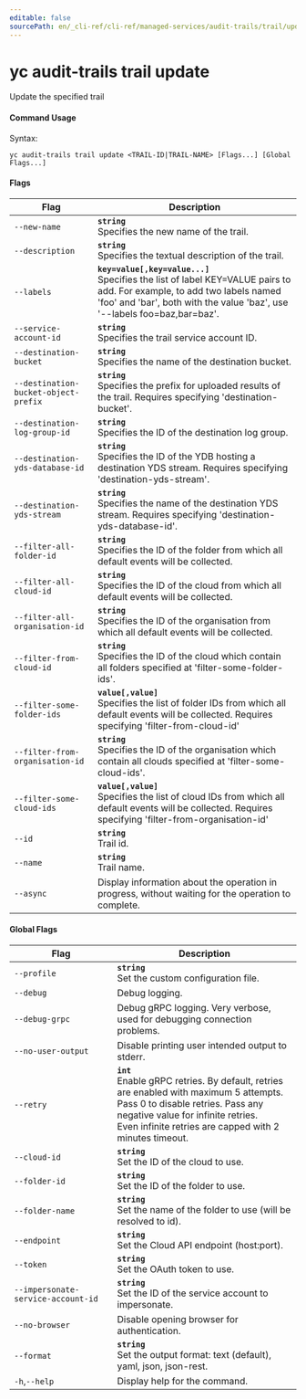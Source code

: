 ```yaml
---
editable: false
sourcePath: en/_cli-ref/cli-ref/managed-services/audit-trails/trail/update.md
---
```


# yc audit-trails trail update

Update the specified trail

#### Command Usage

Syntax: 

`yc audit-trails trail update <TRAIL-ID|TRAIL-NAME> [Flags...] [Global Flags...]`

#### Flags

| Flag | Description |
|----|----|
|`--new-name`|<b>`string`</b><br/>Specifies the new name of the trail.|
|`--description`|<b>`string`</b><br/>Specifies the textual description of the trail.|
|`--labels`|<b>`key=value[,key=value...]`</b><br/>Specifies the list of label KEY=VALUE pairs to add. For example, to add two labels named 'foo' and 'bar', both with the value 'baz', use '--labels foo=baz,bar=baz'.|
|`--service-account-id`|<b>`string`</b><br/>Specifies the trail service account ID.|
|`--destination-bucket`|<b>`string`</b><br/>Specifies the name of the destination bucket.|
|`--destination-bucket-object-prefix`|<b>`string`</b><br/>Specifies the prefix for uploaded results of the trail. Requires specifying 'destination-bucket'.|
|`--destination-log-group-id`|<b>`string`</b><br/>Specifies the ID of the destination log group.|
|`--destination-yds-database-id`|<b>`string`</b><br/>Specifies the ID of the YDB hosting a destination YDS stream. Requires specifying 'destination-yds-stream'.|
|`--destination-yds-stream`|<b>`string`</b><br/>Specifies the name of the destination YDS stream. Requires specifying 'destination-yds-database-id'.|
|`--filter-all-folder-id`|<b>`string`</b><br/>Specifies the ID of the folder from which all default events will be collected.|
|`--filter-all-cloud-id`|<b>`string`</b><br/>Specifies the ID of the cloud from which all default events will be collected.|
|`--filter-all-organisation-id`|<b>`string`</b><br/>Specifies the ID of the organisation from which all default events will be collected.|
|`--filter-from-cloud-id`|<b>`string`</b><br/>Specifies the ID of the cloud which contain all folders specified at 'filter-some-folder-ids'.|
|`--filter-some-folder-ids`|<b>`value[,value]`</b><br/>Specifies the list of folder IDs from which all default events will be collected. Requires specifying 'filter-from-cloud-id'|
|`--filter-from-organisation-id`|<b>`string`</b><br/>Specifies the ID of the organisation which contain all clouds specified at 'filter-some-cloud-ids'.|
|`--filter-some-cloud-ids`|<b>`value[,value]`</b><br/>Specifies the list of cloud IDs from which all default events will be collected. Requires specifying 'filter-from-organisation-id'|
|`--id`|<b>`string`</b><br/>Trail id.|
|`--name`|<b>`string`</b><br/>Trail name.|
|`--async`|Display information about the operation in progress, without waiting for the operation to complete.|

#### Global Flags

| Flag | Description |
|----|----|
|`--profile`|<b>`string`</b><br/>Set the custom configuration file.|
|`--debug`|Debug logging.|
|`--debug-grpc`|Debug gRPC logging. Very verbose, used for debugging connection problems.|
|`--no-user-output`|Disable printing user intended output to stderr.|
|`--retry`|<b>`int`</b><br/>Enable gRPC retries. By default, retries are enabled with maximum 5 attempts.<br/>Pass 0 to disable retries. Pass any negative value for infinite retries.<br/>Even infinite retries are capped with 2 minutes timeout.|
|`--cloud-id`|<b>`string`</b><br/>Set the ID of the cloud to use.|
|`--folder-id`|<b>`string`</b><br/>Set the ID of the folder to use.|
|`--folder-name`|<b>`string`</b><br/>Set the name of the folder to use (will be resolved to id).|
|`--endpoint`|<b>`string`</b><br/>Set the Cloud API endpoint (host:port).|
|`--token`|<b>`string`</b><br/>Set the OAuth token to use.|
|`--impersonate-service-account-id`|<b>`string`</b><br/>Set the ID of the service account to impersonate.|
|`--no-browser`|Disable opening browser for authentication.|
|`--format`|<b>`string`</b><br/>Set the output format: text (default), yaml, json, json-rest.|
|`-h`,`--help`|Display help for the command.|
